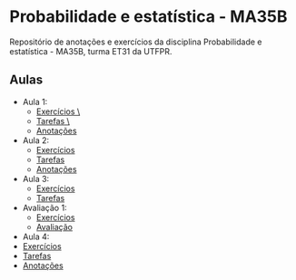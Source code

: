 # Probabilidade e estatística - MA35B
Repositório de anotações e exercícios da disciplina Probabilidade e estatística - MA35B, turma ET31 da UTFPR.

## Aulas 

- Aula 1: 
  - [Exercícios \\](https://github.com/Tashima42/probabilidade-e-estatistica-MA35B/tree/master/aula1/exercicios)
  - [Tarefas \\](https://github.com/Tashima42/probabilidade-e-estatistica-MA35B/tree/master/aula1/tarefas)
  - [Anotações](https://github.com/Tashima42/probabilidade-e-estatistica-MA35B/tree/master/aula1/anotacoes)
- Aula 2: 
  - [Exercícios](https://github.com/Tashima42/probabilidade-e-estatistica-MA35B/tree/master/aula2/exercicios)
  - [Tarefas](https://github.com/Tashima42/probabilidade-e-estatistica-MA35B/tree/master/aula2/tarefas)
  - [Anotações](https://github.com/Tashima42/probabilidade-e-estatistica-MA35B/tree/master/aula2/anotacoes)    
- Aula 3:
  - [Exercícios](https://github.com/Tashima42/probabilidade-e-estatistica-MA35B/tree/master/aula3/exercicios)
  - [Tarefas](https://github.com/Tashima42/probabilidade-e-estatistica-MA35B/tree/master/aula3/tarefas)
- Avaliação 1:
  - [Exercícios](https://github.com/Tashima42/probabilidade-e-estatistica-MA35B/tree/master/avaliacao1/exercicios) 
  - [Avaliação](https://github.com/Tashima42/probabilidade-e-estatistica-MA35B/tree/master/avaliacao1/avaliacao)
 - Aula 4:
  - [Exercícios](https://github.com/Tashima42/probabilidade-e-estatistica-MA35B/tree/master/aula4/exercicios)
  - [Tarefas](https://github.com/Tashima42/probabilidade-e-estatistica-MA35B/tree/master/aula4/tarefas)
  - [Anotações](https://github.com/Tashima42/probabilidade-e-estatistica-MA35B/tree/master/aula4/anotacoes)